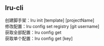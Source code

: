 ## lru-cli  
创建脚手架：lru init [template] [projectName]  
修改配置：lru config set registry [git username]  
获取全部配置：lru config get  
获取单个配置：lru config get [key]  
